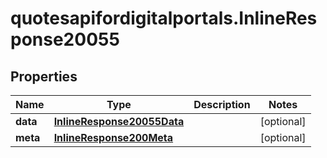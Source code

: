 # quotesapifordigitalportals.InlineResponse20055

## Properties

Name | Type | Description | Notes
------------ | ------------- | ------------- | -------------
**data** | [**InlineResponse20055Data**](InlineResponse20055Data.md) |  | [optional] 
**meta** | [**InlineResponse200Meta**](InlineResponse200Meta.md) |  | [optional] 


